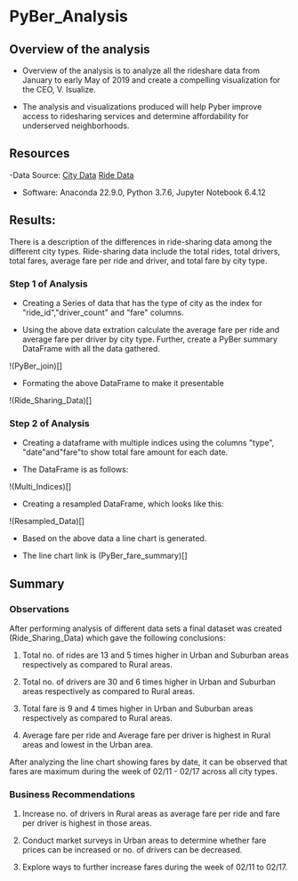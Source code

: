 # PyBer_Analysis

## Overview of the analysis

- Overview of the analysis is to analyze all the rideshare data from January to early May of 2019 and create a compelling visualization for the CEO, V. Isualize.

- The analysis and visualizations produced will help Pyber improve access to ridesharing services and determine affordability for underserved neighborhoods.

## Resources

-Data Source: 
[City Data]()
[Ride Data]()

- Software: Anaconda 22.9.0, Python 3.7.6, Jupyter Notebook 6.4.12

## Results:

There is a description of the differences in ride-sharing data among the different city types. Ride-sharing data include the total rides, total drivers, total fares, average fare per ride and driver, and total fare by city type.

### Step 1 of Analysis

- Creating a Series of data that has the type of city as the index for "ride_id","driver_count" and "fare" columns.

- Using the above data extration calculate the average fare per ride and average fare per driver by city type. Further, create a PyBer summary DataFrame with all the data gathered.

!(PyBer_join)[]

- Formating the above DataFrame to make it presentable

!(Ride_Sharing_Data)[]


### Step 2 of Analysis

- Creating a dataframe with multiple indices using the columns "type", "date"and"fare"to show total fare amount for each date. 

- The DataFrame is as follows:

!(Multi_Indices)[]

- Creating a resampled DataFrame, which looks like this:

!(Resampled_Data)[]

- Based on the above data a line chart is generated. 

- The line chart link is (PyBer_fare_summary)[]

## Summary

### Observations

After performing analysis of different data sets a final dataset was created (Ride_Sharing_Data) which gave the following conclusions:

1. Total no. of rides are 13 and 5 times higher in Urban and Suburban areas respectively as compared to Rural areas.

2. Total no. of drivers are 30 and 6 times higher in Urban and Suburban areas respectively as compared to Rural areas.

3. Total fare is 9 and 4 times higher in Urban and Suburban areas respectively as compared to Rural areas.

4. Average fare per ride and Average fare per driver is highest in Rural areas and lowest in the Urban area.

After analyzing the line chart showing fares by date, it can be observed that fares are maximum during the week of 02/11 - 02/17 across all city types.

### Business Recommendations

1. Increase no. of drivers in Rural areas as average fare per ride and fare per driver is highest in those areas.

2. Conduct market surveys in Urban areas to determine whether fare prices can be increased or no. of drivers can be decreased.

3. Explore ways to further increase fares during the week of 02/11 to 02/17.
